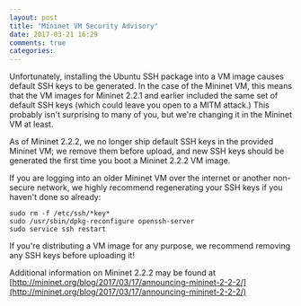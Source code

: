 ```yaml
---
layout: post
title: "Mininet VM Security Advisory"
date: 2017-03-21 16:29
comments: true
categories:
---
```

Unfortunately, installing the Ubuntu SSH package into a VM image causes default SSH keys to be generated. In the case of the Mininet VM, this means that the VM images for Mininet 2.2.1 and earlier included the same set of default SSH keys (which could leave you open to a MITM attack.) This probably isn't surprising to many of you, but we're changing it in the Mininet VM at least.

As of Mininet 2.2.2, we no longer ship default SSH keys in the provided Mininet VM; we remove them before upload, and new SSH keys should be generated the first time you boot a Mininet 2.2.2 VM image.

If you are logging into an older Mininet VM over the internet or another non-secure network, we highly recommend regenerating your SSH keys if you haven't done so already:

```
sudo rm -f /etc/ssh/*key*
sudo /usr/sbin/dpkg-reconfigure openssh-server
sudo service ssh restart
```

If you're distributing a VM image for any purpose, we recommend removing any SSH keys before uploading it!

Additional information on Mininet 2.2.2 may be found at
[http://mininet.org/blog/2017/03/17/announcing-mininet-2-2-2/](http://mininet.org/blog/2017/03/17/announcing-mininet-2-2-2/)